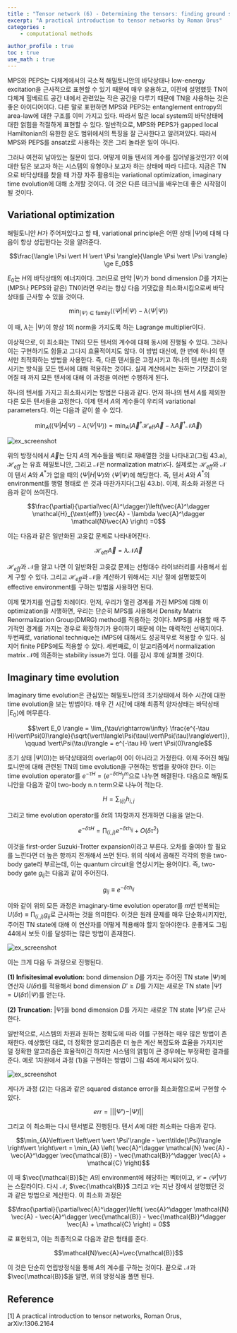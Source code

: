 ```yaml
---
title : "Tensor network (6) - Determining the tensors: finding ground states"
excerpt: "A practical introduction to tensor networks by Roman Orus"
categories :
    - computational methods

author_profile : true
toc : true
use_math : true
---
```


MPS와 PEPS는 다체계에서의 국소적 해밀토니안의 바닥상태나 low-energy excitation을 근사적으로 표현할 수 있기 때문에 매우 유용하고, 이전에 설명했듯 TN이 다체계 힐베르트 공간 내에서 관련있는 작은 공간을 다루기 때문에 TN을 사용하는 것은 좋은 아이디어이다. 다른 말로 표현하면 MPS와 PEPS는 entanglement entropy의 area-law에 대한 구조를 이미 가지고 있다. 따라서 많은 local system의 바닥상태에 대한 얽힘을 적절하게 표현할 수 있다. 일반적으로, MPS와 PEPS가 gapped local Hamiltonian의 유한한 온도 범위에서의 특징을 잘 근사한다고 알려져있다. 따라서 MPS와 PEPS를 ansatz로 사용하는 것은 그리 놀라운 일이 아니다.

그러나 여전히 남아있는 질문이 있다. 어떻게 이들 텐서의 계수를 집어넣을것인가? 이에 대한 답은 보고자 하는 시스템의 유형이나 보고자 하는 상태에 따라 다르다. 지금은 TN으로 바닥상태를 찾을 때 가장 자주 활용되는 variational optimization, imaginary time evolution에 대해 소개할 것이다. 이 것은 다른 테크닉을 배우는데 좋은 시작점이 될 것이다.

## Variational optimization

해밀토니안 $H$가 주어져있다고 할 때, variational principle은 어떤 상태 $\vert \Psi \rangle$에 대해 다음이 항상 성립한다는 것을 알려준다.

$$\frac{\langle \Psi \vert H \vert \Psi \rangle}{\langle \Psi \vert \Psi \rangle} \ge E_0$$

$E_0$는 $H$의 바닥상태의 에너지이다. 그러므로 만약 $\vert \Psi \rangle$가 bond dimension $D$를 가지는 (MPS나 PEPS와 같은) TN이라면 우리는 항상 다음 기댓값을 최소화시킴으로써 바닥상태를 근사할 수 있을 것이다.

$$\min_{\vert\Psi\rangle\in\text{family}} (\langle\Psi\vert H\vert\Psi\rangle - \lambda\langle\Psi\vert\Psi\rangle)$$

이 때, $\lambda$는 $\vert\Psi\rangle$이 항상 $1$의 norm을 가지도록 하는 Lagrange multiplier이다.

이상적으로, 이 최소화는 TN의 모든 텐서의 계수에 대해 동시에 진행될 수 있다. 그러나 이는 구현하기도 힘들고 그다지 효율적이지도 않다. 이 방법 대신에, 한 번에 하나의 텐서만 최적화하는 방법을 사용한다. 즉, 다른 텐서들은 고정시키고 하나의 텐서만 최소화시키는 방식을 모든 텐서에 대해 적용하는 것이다. 실제 계산에서는 원하는 기댓값이 얻어질 때 까지 모든 텐서에 대해 이 과정을 여러번 수행하게 된다.

하나의 텐서를 가지고 최소화시키는 방법은 다음과 같다. 먼저 하나의 텐서 $A$를 제외한 다른 모든 텐서들을 고정한다. 이제 텐서 $A$의 계수들이 우리의 variational parameters다. 이는 다음과 같이 쓸 수 있다.

$$\min_{A}(\langle\Psi\vert H\vert\Psi\rangle - \lambda\langle\Psi\vert\Psi\rangle ) = \min_{A} \left(\vec{A}^\dagger \mathcal{H}_{\text{eff}}\vec{A} - \lambda\vec{A}^\dagger \mathcal{N}\vec{A} \right)$$

![ex_screenshot](/assets/images/TN/fig43.jpg)

위의 방정식에서 $\vec{A}$는 단지 $A$의 계수들을 벡터로 재배열한 것을 나타내고(그림 43.a), $\mathcal{H}_{eff}$
는 유효 해밀토니안, 그리고 $\mathcal{N}$은 normalization matrix다. 실제로는 $\mathcal{H}_{eff}$와 $\mathcal{N}$이 텐서 $A$와 $A^*$가 없을 때의 $\langle\Psi\vert H \vert\Psi\rangle$와 $\langle\Psi\vert\Psi\rangle$에 해당한다. 즉, 텐서 $A$와 $A^{\ast}$의 environment를 행렬 형태로 쓴 것과 마찬가지다(그림 43.b). 이제, 최소화 과정은 다음과 같이 쓰여진다.

$$\frac{\partial}{\partial\vec{A}^\dagger}\left(\vec{A}^\dagger \mathcal{H}_{\text{eff}} \vec{A} - \lambda \vec{A}^\dagger \mathcal{N}\vec{A} \right) =0$$

이는 다음과 같은 일반화된 고윳값 문제로 나타내어진다.

$$\mathcal{H}_{\text{eff}}\vec{A} = \lambda\mathcal{N}\vec{A} $$

$\mathcal{H}_{eff}$과 
$\mathcal{N}$을 알고 나면 이 일반화된 고윳값 문제는 선형대수 라이브러리를 사용해서 쉽게 구할 수 있다. 그리고 $\mathcal{H}_{eff}$과 $\mathcal{N}$을 계산하기 위해서는 지난 절에 설명했듯이 effective environment를 구하는 방법을 사용하면 된다.

이제 몇가지를 언급할 차례이다. 먼저, 우리가 열린 경계를 가진 MPS에 대해 이 optimization을 시행하면, 우리는 단순히 MPS를 사용해서 Density Matrix Renormalization Group(DMRG) method를 적용하는 것이다. MPS를 사용할 때 주기적인 경계를 가지는 경우로 확장하기가 용이하기 때문에 이는 매력적인 선택지이다. 두번째로, variational technique는 iMPS에 대해서도 성공적우로 적용할 수 있다. 심지어 finite PEPS에도 적용할 수 있다. 세번째로, 이 알고리즘에서 normalization matrix $\mathcal{N}$에 의존하는 stability issue가 있다. 이를 잠시 후에 살펴볼 것이다.

## Imaginary time evolution

Imaginary time evolution은 관심있는 해밀토니안의 초기상태에서 허수 시간에 대한 time evolution을 보는 방법이다. 매우 긴 시간에 대해 최종적 양자상태는 바닥상태 $\vert E_0 \rangle$에 머무른다.

$$\vert E_0 \rangle = \lim_{\tau\rightarrow\infty} \frac{e^{-\tau H}\vert\Psi(0)\rangle}{\sqrt{\vert\langle\Psi(\tau)\vert\Psi(\tau)\rangle\vert}}, \qquad \vert\Psi(\tau)\rangle = e^{-\tau H} \vert \Psi(0)\rangle$$

초기 상태 $\vert \Psi(0) \rangle$는 바닥상태와의 overlap이 $0$이 아니라고 가정한다. 이제 주어진 해밀토니안에 대해 관련된 TN의 time evolution을 구현하는 방법을 찾아야 한다. 이는 time evolution operator를 $e^{-\tau H} = \left( e^{-\delta\tau H} \right)^m$으로 나누면 해결된다. 다음으로 해밀토니안을 다음과 같이 two-body n.n term으로 나누어 적는다. 

$$H = \sum_{\langle ij\rangle} h_{i,j}$$

그리고 time evolution operator를 $\delta\tau$의 1차항까지 전개하면 다음을 얻는다.

$$e^{-\delta\tau H} = \prod_{\langle i,j \rangle} e^{-\delta\tau h_{ij}} + O(\delta\tau^2)$$

이것을 first-order Suzuki-Trotter expansion이라고 부른다. 오차를 줄여야 할 필요를 느낀다면 더 높은 항까지 전개해서 쓰면 된다. 위의 식에서 곱해진 각각의 항을 two-body gate라 부르는데, 이는 quantum circuit을 연상시키는 용어이다. 즉, two-body gate $g_{ij}$는 다음과 같이 주어진다.

$$g_{ij} \equiv e^{-\delta\tau h_{ij}}$$

이와 같이 위의 모든 과정은 imaginary-time evolution operator를 $m$번 반복되는 $U(\delta\tau) \equiv \prod_{\langle i,j \rangle} g_{ij}$로 근사하는 것을 의미한다. 이것은 원래 문제를 매우 단순화시키지만, 주어진 TN state에 대해 이 연산자를 어떻게 적용해야 할지 알아야한다. 운좋게도 그림 44에서 보듯 이를 달성하는 많은 방법이 존재한다. 

![ex_screenshot](/assets/images/TN/fig44.jpg)

이는 크게 다음 두 과정으로 진행된다.

**(1) Infisitesimal evolution:** bond dimension $D$를 가지는 주어진 TN state $\vert \Psi \rangle$에 연산자 $U(\delta\tau)$를 적용해서 bond dimension $D'\ge D$를 가지는 새로운 TN state $\vert \tilde{\Psi} \rangle=U(\delta\tau)\vert\Psi\rangle$를 얻는다.

**(2) Truncation:** $\vert \tilde{\Psi}\rangle$을 bond dimension $D$를 가지는 새로운 TN state $\vert \Psi' \rangle$로 근사한다.

일반적으로, 시스템의 차원과 원하는 정확도에 따라 이를 구현하는 매우 많은 방법이 존재한다. 예상했던 대로, 더 정확한 알고리즘은 더 높은 계산 복잡도와 효율을 가지지만 덜 정확한 알고리즘은 효율적이긴 하지만 시스템의 얽힘이 큰 경우에는 부정확한 결과를 준다. 예로 1차원에서 과정 (1)을 구현하는 방법이 그림 45에 제시되어 있다.

![ex_screenshot](/assets/images/TN/fig45.jpg)

게다가 과정 (2)는 다음과 같은 squared distance error을 최소화함으로써 구현할 수 있다.

$$err = \left\vert \left\vert \vert \Psi'\rangle - \vert\tilde{\Psi}\rangle \right\vert \right\vert$$

그리고 이 최소화는 다시 텐서별로 진행된다. 텐서 $A$에 대한 최소화는 다음과 같다.

$$\min_{A}\left\vert \left\vert \vert \Psi'\rangle - \vert\tilde{\Psi}\rangle \right\vert \right\vert = \min_{A} \left( \vec{A}^\dagger \mathcal{N} \vec{A} - \vec{A}^\dagger \vec{\mathcal{B}} - \vec{\mathcal{B}}^\dagger \vec{A} + \mathcal{C} \right)$$

이 때 $\vec{\mathcal{B}}$는 $A$의 environment에 해당하는 벡터이고, $\mathcal{C}=\langle\tilde{\Psi}\vert\tilde{\Psi}\rangle$는 스칼라이다. 다시 $\mathcal{N}$, $\vec{\mathcal{B}}$ 그리고 $\mathcal{C}$는 지난 장에서 설명했던 것과 같은 방법으로 계산한다. 이 최소화 과정은

$$\frac{\partial}{\partial\vec{A}^\dagger}\left( \vec{A}^\dagger \mathcal{N} \vec{A} - \vec{A}^\dagger \vec{\mathcal{B}} - \vec{\mathcal{B}}^\dagger \vec{A} + \mathcal{C} \right) = 0$$

로 표현되고, 이는 최종적으로 다음과 같은 형태를 준다.

$$\mathcal{N}\vec{A}=\vec{\mathcal{B}}$$

이 것은 단순히 연립방정식을 통해 $A$의 계수를 구하는 것이다. 끝으로 $\mathcal{N}$과 $\vec{\mathcal{B}}$을 알면, 위의 방정식을 풀면 된다. 



















## Reference

[1] A practical introduction to tensor networks, Roman Orus, arXiv:1306.2164
